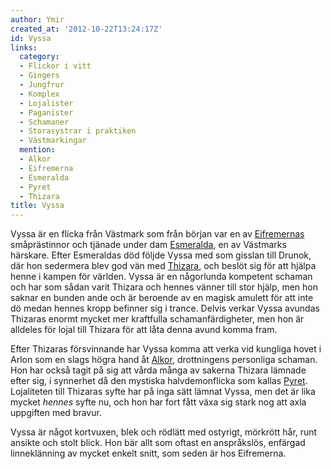 ```yaml
---
author: Ymir
created_at: '2012-10-22T13:24:17Z'
id: Vyssa
links:
  category:
  - Flickor i vitt
  - Gingers
  - Jungfrur
  - Komplex
  - Lojalister
  - Paganister
  - Schamaner
  - Storasystrar i praktiken
  - Västmarkingar
  mention:
  - Alkor
  - Eifremerna
  - Esmeralda
  - Pyret
  - Thizara
title: Vyssa
---
```


Vyssa är en flicka från Västmark som från början var en av [Eifremernas] småprästinnor och tjänade
under dam [Esmeralda], en av Västmarks härskare. Efter Esmeraldas död följde Vyssa med som gisslan
till Drunok, där hon sedermera blev god vän med [Thizara], och beslöt sig för att hjälpa henne i
kampen för världen. Vyssa är en någorlunda kompetent schaman och har som sådan varit Thizara och
hennes vänner till stor hjälp, men hon saknar en bunden ande och är beroende av en magisk amulett
för att inte dö medan hennes kropp befinner sig i trance. Delvis verkar Vyssa avundas Thizaras
enormt mycket mer kraftfulla schamanfärdigheter, men hon är alldeles för lojal till Thizara för att
låta denna avund komma fram.

Efter Thizaras försvinnande har Vyssa komma att verka vid kungliga hovet i Arlon som en slags högra
hand åt [Alkor], drottningens personliga schaman. Hon har också tagit på sig att vårda många av
sakerna Thizara lämnade efter sig, i synnerhet då den mystiska halvdemonflicka som kallas [Pyret].
Lojaliteten till Thizaras syfte har på inga sätt lämnat Vyssa, men det är lika mycket *hennes* syfte
nu, och hon har fort fått växa sig stark nog att axla uppgiften med bravur.

Vyssa är något kortvuxen, blek och rödlätt med ostyrigt, mörkrött hår, runt ansikte och stolt blick.
Hon bär allt som oftast en anspråkslös, enfärgad linneklänning av mycket enkelt snitt, som seden är
hos Eifremerna.

  [Eifremernas]: Eifremerna
  [Esmeralda]: Esmeralda
  [Thizara]: Thizara
  [Alkor]: Alkor
  [Pyret]: Pyret